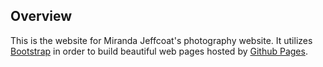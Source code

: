 ## Overview
This is the website for Miranda Jeffcoat's photography website.
It utilizes [Bootstrap](https://getbootstrap.com/) in order to build beautiful
web pages hosted by [Github Pages](https://pages.github.com/).
